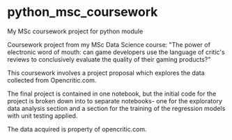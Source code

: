 # python_msc_coursework
My MSc coursework project for python module

Coursework project from my MSc Data Science course: "The power of electronic word of mouth: can game developers use the language of critic's reviews to conclusively evaluate the quality of their gaming products?"

This coursework involves a project proposal which explores the data collected from Opencritic.com.

The final project is contained in one notebook, but the initial code for the project is broken down into to separate notebooks- one for the exploratory data analysis section and a section for the training of the regression models with unit testing applied.

The data acquired is property of opencritic.com.
